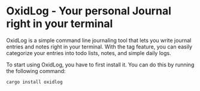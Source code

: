 # OxidLog - Your personal Journal right in your terminal
OxidLog is a simple command line journaling tool that lets you write journal entries and notes right in your terminal.
With the tag feature, you can easily categorize your entries into todo lists, notes, and simple daily logs.

To start using OxidLog, you have to first install it. You can do this by running the following command:
```bash
cargo install oxidlog
```
